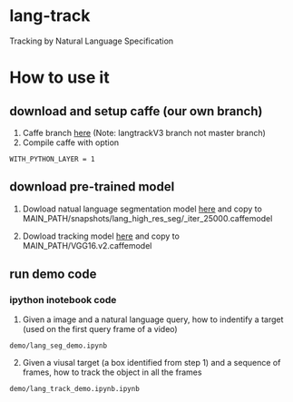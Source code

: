 # lang-track
Tracking by Natural Language Specification

# How to use it

## download and setup caffe (our own branch)

1. Caffe branch [here](https://github.com/mathrho/lang-track/tree/langtrackV3) (Note: langtrackV3 branch not master branch)
2. Compile caffe with option 
```
WITH_PYTHON_LAYER = 1
```

## download pre-trained model

1. Dowload natual language segmentation model [here](/home/zhenyang/Workspace/devel/project/vision/NLST/snapshots/lang_high_res_seg/_iter_25000.caffemodel)
and copy to MAIN_PATH/snapshots/lang_high_res_seg/_iter_25000.caffemodel

2. Dowload tracking model [here](/home/zhenyang/Workspace/devel/project/vision/NLST/VGG16.v2.caffemodel)
and copy to MAIN_PATH/VGG16.v2.caffemodel

## run demo code

### ipython inotebook code

1. Given a image and a natural language query, how to indentify a target (used on the first query frame of a video)
```
demo/lang_seg_demo.ipynb
```

2. Given a viusal target (a box identified from step 1) and a sequence of frames, how to track the object in all the frames
```
demo/lang_track_demo.ipynb.ipynb
```



